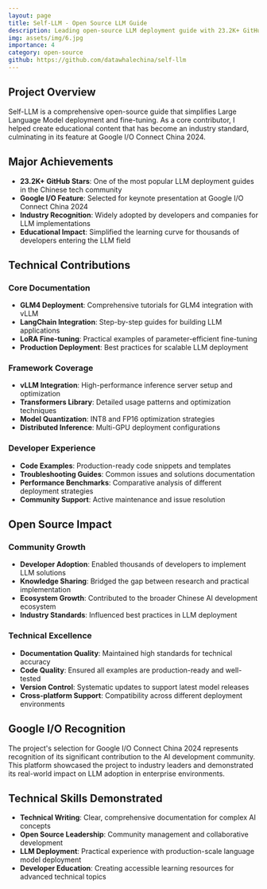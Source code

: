 ```yaml
---
layout: page
title: Self-LLM - Open Source LLM Guide
description: Leading open-source LLM deployment guide with 23.2K+ GitHub stars
img: assets/img/6.jpg
importance: 4
category: open-source
github: https://github.com/datawhalechina/self-llm
---
```


## Project Overview

Self-LLM is a comprehensive open-source guide that simplifies Large Language Model deployment and fine-tuning. As a core contributor, I helped create educational content that has become an industry standard, culminating in its feature at Google I/O Connect China 2024.

## Major Achievements

- **23.2K+ GitHub Stars**: One of the most popular LLM deployment guides in the Chinese tech community
- **Google I/O Feature**: Selected for keynote presentation at Google I/O Connect China 2024
- **Industry Recognition**: Widely adopted by developers and companies for LLM implementations
- **Educational Impact**: Simplified the learning curve for thousands of developers entering the LLM field

## Technical Contributions

### Core Documentation
- **GLM4 Deployment**: Comprehensive tutorials for GLM4 integration with vLLM
- **LangChain Integration**: Step-by-step guides for building LLM applications
- **LoRA Fine-tuning**: Practical examples of parameter-efficient fine-tuning
- **Production Deployment**: Best practices for scalable LLM deployment

### Framework Coverage
- **vLLM Integration**: High-performance inference server setup and optimization
- **Transformers Library**: Detailed usage patterns and optimization techniques
- **Model Quantization**: INT8 and FP16 optimization strategies
- **Distributed Inference**: Multi-GPU deployment configurations

### Developer Experience
- **Code Examples**: Production-ready code snippets and templates
- **Troubleshooting Guides**: Common issues and solutions documentation
- **Performance Benchmarks**: Comparative analysis of different deployment strategies
- **Community Support**: Active maintenance and issue resolution

## Open Source Impact

### Community Growth
- **Developer Adoption**: Enabled thousands of developers to implement LLM solutions
- **Knowledge Sharing**: Bridged the gap between research and practical implementation
- **Ecosystem Growth**: Contributed to the broader Chinese AI development ecosystem
- **Industry Standards**: Influenced best practices in LLM deployment

### Technical Excellence
- **Documentation Quality**: Maintained high standards for technical accuracy
- **Code Quality**: Ensured all examples are production-ready and well-tested
- **Version Control**: Systematic updates to support latest model releases
- **Cross-platform Support**: Compatibility across different deployment environments

## Google I/O Recognition

The project's selection for Google I/O Connect China 2024 represents recognition of its significant contribution to the AI development community. This platform showcased the project to industry leaders and demonstrated its real-world impact on LLM adoption in enterprise environments.

## Technical Skills Demonstrated

- **Technical Writing**: Clear, comprehensive documentation for complex AI concepts
- **Open Source Leadership**: Community management and collaborative development
- **LLM Deployment**: Practical experience with production-scale language model deployment
- **Developer Education**: Creating accessible learning resources for advanced technical topics
